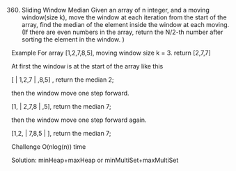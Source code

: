 360. Sliding Window Median
Given an array of n integer, and a moving window(size k), move the window at each iteration from the start of the array, find the median of the element inside the window at each moving. (If there are even numbers in the array, return the N/2-th number after sorting the element in the window. )

Example
For array [1,2,7,8,5], moving window size k = 3. return [2,7,7]

At first the window is at the start of the array like this

[ | 1,2,7 | ,8,5] , return the median 2;

then the window move one step forward.

[1, | 2,7,8 | ,5], return the median 7;

then the window move one step forward again.

[1,2, | 7,8,5 | ], return the median 7;

Challenge
O(nlog(n)) time

Solution: minHeap+maxHeap   or minMultiSet+maxMultiSet